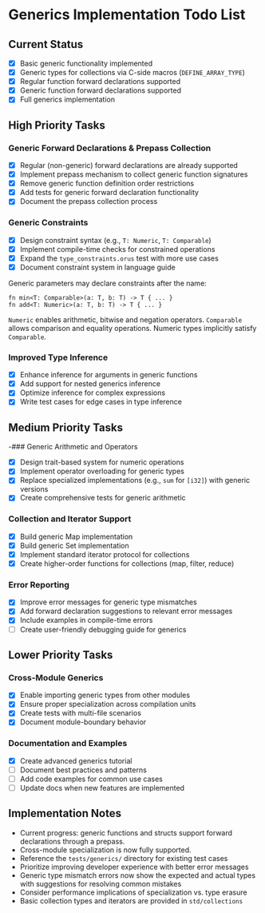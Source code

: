 <!-- filepath: /Users/hierat/Documents/Development/learning/orus_lang/docs/GENERICS.md -->
# Generics Implementation Todo List

## Current Status
- [x] Basic generic functionality implemented
- [x] Generic types for collections via C-side macros (`DEFINE_ARRAY_TYPE`)
- [x] Regular function forward declarations supported
- [x] Generic function forward declarations supported
- [x] Full generics implementation

## High Priority Tasks

### Generic Forward Declarations & Prepass Collection
- [x] Regular (non-generic) forward declarations are already supported
- [x] Implement prepass mechanism to collect generic function signatures
- [x] Remove generic function definition order restrictions
- [x] Add tests for generic forward declaration functionality
- [x] Document the prepass collection process

### Generic Constraints
- [x] Design constraint syntax (e.g., `T: Numeric`, `T: Comparable`)
- [x] Implement compile-time checks for constrained operations
- [x] Expand the `type_constraints.orus` test with more use cases
- [x] Document constraint system in language guide

Generic parameters may declare constraints after the name:

```
fn min<T: Comparable>(a: T, b: T) -> T { ... }
fn add<T: Numeric>(a: T, b: T) -> T { ... }
```

`Numeric` enables arithmetic, bitwise and negation operators. `Comparable`
allows comparison and equality operations. Numeric types implicitly satisfy
`Comparable`.

### Improved Type Inference
- [x] Enhance inference for arguments in generic functions
- [x] Add support for nested generics inference
- [x] Optimize inference for complex expressions
- [x] Write test cases for edge cases in type inference

## Medium Priority Tasks

-### Generic Arithmetic and Operators
- [x] Design trait-based system for numeric operations
- [x] Implement operator overloading for generic types
- [x] Replace specialized implementations (e.g., `sum` for `[i32]`) with generic versions
- [x] Create comprehensive tests for generic arithmetic

### Collection and Iterator Support
- [x] Build generic Map implementation
- [x] Build generic Set implementation
- [x] Implement standard iterator protocol for collections
- [x] Create higher-order functions for collections (map, filter, reduce)

### Error Reporting
- [x] Improve error messages for generic type mismatches
- [x] Add forward declaration suggestions to relevant error messages
- [x] Include examples in compile-time errors
- [ ] Create user-friendly debugging guide for generics

## Lower Priority Tasks

### Cross-Module Generics
- [x] Enable importing generic types from other modules
- [x] Ensure proper specialization across compilation units
- [x] Create tests with multi-file scenarios
- [x] Document module-boundary behavior

### Documentation and Examples
- [x] Create advanced generics tutorial
- [ ] Document best practices and patterns
- [ ] Add code examples for common use cases
- [ ] Update docs when new features are implemented

## Implementation Notes
* Current progress: generic functions and structs support forward declarations through a prepass.
* Cross-module specialization is now fully supported.
* Reference the `tests/generics/` directory for existing test cases
* Prioritize improving developer experience with better error messages
* Generic type mismatch errors now show the expected and actual types with
  suggestions for resolving common mistakes
* Consider performance implications of specialization vs. type erasure
* Basic collection types and iterators are provided in `std/collections`
